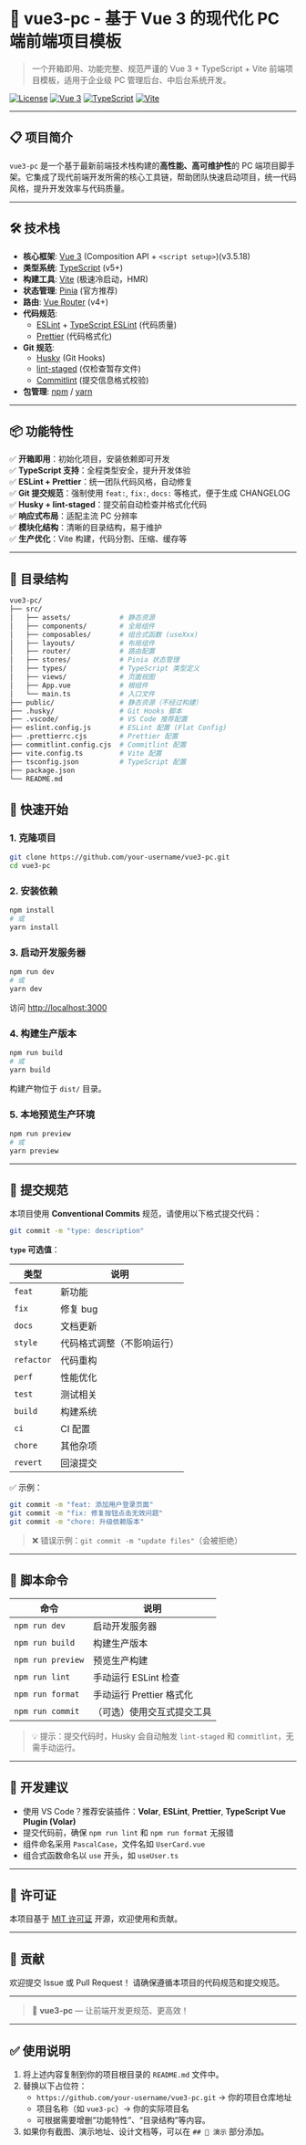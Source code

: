 # 🚀 vue3-pc - 基于 Vue 3 的现代化 PC 端前端项目模板

> 一个开箱即用、功能完整、规范严谨的 Vue 3 + TypeScript + Vite 前端项目模板，适用于企业级 PC 管理后台、中后台系统开发。

[![License](https://img.shields.io/badge/license-MIT-blue.svg)](LICENSE)
[![Vue 3](https://img.shields.io/badge/Vue-3.x-green)](https://vuejs.org)
[![TypeScript](https://img.shields.io/badge/TypeScript-5.x-blue)](https://www.typescriptlang.org/)
[![Vite](https://img.shields.io/badge/Vite-5.x-purple)](https://vitejs.dev)

---

## 📋 项目简介

`vue3-pc` 是一个基于最新前端技术栈构建的**高性能、高可维护性**的 PC 端项目脚手架。它集成了现代前端开发所需的核心工具链，帮助团队快速启动项目，统一代码风格，提升开发效率与代码质量。

---

## 🛠️ 技术栈

- **核心框架**: [Vue 3](https://vuejs.org) (Composition API + `<script setup>`)(v3.5.18)
- **类型系统**: [TypeScript](https://www.typescriptlang.org/) (v5+)
- **构建工具**: [Vite](https://vitejs.dev) (极速冷启动，HMR)
- **状态管理**: [Pinia](https://pinia.vuejs.org) (官方推荐)
- **路由**: [Vue Router](https://router.vuejs.org) (v4+)
- **代码规范**:
  - [ESLint](https://eslint.org) + [TypeScript ESLint](https://typescript-eslint.io) (代码质量)
  - [Prettier](https://prettier.io) (代码格式化)
- **Git 规范**:
  - [Husky](https://typicode.github.io/husky) (Git Hooks)
  - [lint-staged](https://github.com/okonet/lint-staged) (仅检查暂存文件)
  - [Commitlint](https://commitlint.js.org) (提交信息格式校验)
- **包管理**: [npm](https://www.npmjs.com/) / [yarn](https://yarnpkg.com/)

---

## 📦 功能特性

✅ **开箱即用**：初始化项目，安装依赖即可开发  
✅ **TypeScript 支持**：全程类型安全，提升开发体验  
✅ **ESLint + Prettier**：统一团队代码风格，自动修复  
✅ **Git 提交规范**：强制使用 `feat:`, `fix:`, `docs:` 等格式，便于生成 CHANGELOG  
✅ **Husky + lint-staged**：提交前自动检查并格式化代码  
✅ **响应式布局**：适配主流 PC 分辨率  
✅ **模块化结构**：清晰的目录结构，易于维护  
✅ **生产优化**：Vite 构建，代码分割、压缩、缓存等

---

## 📁 目录结构

```bash
vue3-pc/
├── src/
│   ├── assets/            # 静态资源
│   ├── components/        # 全局组件
│   ├── composables/       # 组合式函数 (useXxx)
│   ├── layouts/           # 布局组件
│   ├── router/            # 路由配置
│   ├── stores/            # Pinia 状态管理
│   ├── types/             # TypeScript 类型定义
│   ├── views/             # 页面视图
│   ├── App.vue            # 根组件
│   └── main.ts            # 入口文件
├── public/                # 静态资源（不经过构建）
├── .husky/                # Git Hooks 脚本
├── .vscode/               # VS Code 推荐配置
├── eslint.config.js       # ESLint 配置 (Flat Config)
├── .prettierrc.cjs        # Prettier 配置
├── commitlint.config.cjs  # Commitlint 配置
├── vite.config.ts         # Vite 配置
├── tsconfig.json          # TypeScript 配置
├── package.json
└── README.md
```

## 🚀 快速开始

### 1. 克隆项目

```bash
git clone https://github.com/your-username/vue3-pc.git
cd vue3-pc
```

### 2. 安装依赖

```bash
npm install
# 或
yarn install
```

### 3. 启动开发服务器

```bash
npm run dev
# 或
yarn dev
```

访问 [http://localhost:3000](http://localhost:3000)

### 4. 构建生产版本

```bash
npm run build
# 或
yarn build
```

构建产物位于 `dist/` 目录。

### 5. 本地预览生产环境

```bash
npm run preview
# 或
yarn preview
```

---

## 📝 提交规范

本项目使用 **Conventional Commits** 规范，请使用以下格式提交代码：

```bash
git commit -m "type: description"
```

**`type` 可选值**：

| 类型       | 说明                       |
| ---------- | -------------------------- |
| `feat`     | 新功能                     |
| `fix`      | 修复 bug                   |
| `docs`     | 文档更新                   |
| `style`    | 代码格式调整（不影响运行） |
| `refactor` | 代码重构                   |
| `perf`     | 性能优化                   |
| `test`     | 测试相关                   |
| `build`    | 构建系统                   |
| `ci`       | CI 配置                    |
| `chore`    | 其他杂项                   |
| `revert`   | 回滚提交                   |

✅ 示例：

```bash
git commit -m "feat: 添加用户登录页面"
git commit -m "fix: 修复按钮点击无效问题"
git commit -m "chore: 升级依赖版本"
```

> ❌ 错误示例：`git commit -m "update files"`（会被拒绝）

---

## 🧪 脚本命令

| 命令              | 说明                       |
| ----------------- | -------------------------- |
| `npm run dev`     | 启动开发服务器             |
| `npm run build`   | 构建生产版本               |
| `npm run preview` | 预览生产构建               |
| `npm run lint`    | 手动运行 ESLint 检查       |
| `npm run format`  | 手动运行 Prettier 格式化   |
| `npm run commit`  | （可选）使用交互式提交工具 |

> 💡 提示：提交代码时，Husky 会自动触发 `lint-staged` 和 `commitlint`，无需手动运行。

---

## 🧰 开发建议

- 使用 VS Code？推荐安装插件：**Volar**, **ESLint**, **Prettier**, **TypeScript Vue Plugin (Volar)**
- 提交代码前，确保 `npm run lint` 和 `npm run format` 无报错
- 组件命名采用 `PascalCase`，文件名如 `UserCard.vue`
- 组合式函数命名以 `use` 开头，如 `useUser.ts`

---

## 📄 许可证

本项目基于 [MIT 许可证](LICENSE) 开源，欢迎使用和贡献。

---

## 🙌 贡献

欢迎提交 Issue 或 Pull Request！
请确保遵循本项目的代码规范和提交规范。

---

> 🌟 **vue3-pc** — 让前端开发更规范、更高效！

---

## ✅ 使用说明

1. 将上述内容复制到你的项目根目录的 `README.md` 文件中。
2. 替换以下占位符：
   - `https://github.com/your-username/vue3-pc.git` → 你的项目仓库地址
   - 项目名称（如 `vue3-pc`）→ 你的实际项目名
   - 可根据需要增删“功能特性”、“目录结构”等内容。
3. 如果你有截图、演示地址、设计文档等，可以在 `## 📄 演示` 部分添加。
